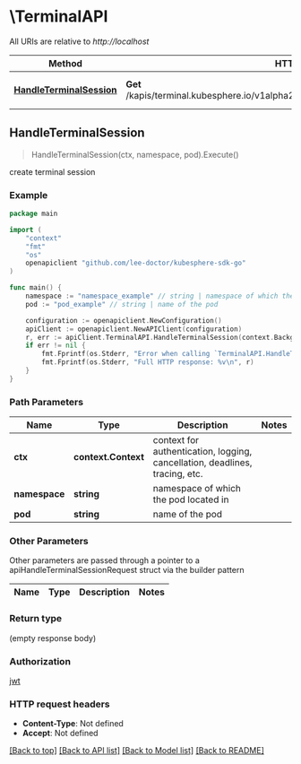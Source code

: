 # \TerminalAPI

All URIs are relative to *http://localhost*

Method | HTTP request | Description
------------- | ------------- | -------------
[**HandleTerminalSession**](TerminalAPI.md#HandleTerminalSession) | **Get** /kapis/terminal.kubesphere.io/v1alpha2/namespaces/{namespace}/pods/{pod}/exec | create terminal session



## HandleTerminalSession

> HandleTerminalSession(ctx, namespace, pod).Execute()

create terminal session

### Example

```go
package main

import (
	"context"
	"fmt"
	"os"
	openapiclient "github.com/lee-doctor/kubesphere-sdk-go"
)

func main() {
	namespace := "namespace_example" // string | namespace of which the pod located in
	pod := "pod_example" // string | name of the pod

	configuration := openapiclient.NewConfiguration()
	apiClient := openapiclient.NewAPIClient(configuration)
	r, err := apiClient.TerminalAPI.HandleTerminalSession(context.Background(), namespace, pod).Execute()
	if err != nil {
		fmt.Fprintf(os.Stderr, "Error when calling `TerminalAPI.HandleTerminalSession``: %v\n", err)
		fmt.Fprintf(os.Stderr, "Full HTTP response: %v\n", r)
	}
}
```

### Path Parameters


Name | Type | Description  | Notes
------------- | ------------- | ------------- | -------------
**ctx** | **context.Context** | context for authentication, logging, cancellation, deadlines, tracing, etc.
**namespace** | **string** | namespace of which the pod located in | 
**pod** | **string** | name of the pod | 

### Other Parameters

Other parameters are passed through a pointer to a apiHandleTerminalSessionRequest struct via the builder pattern


Name | Type | Description  | Notes
------------- | ------------- | ------------- | -------------



### Return type

 (empty response body)

### Authorization

[jwt](../README.md#jwt)

### HTTP request headers

- **Content-Type**: Not defined
- **Accept**: Not defined

[[Back to top]](#) [[Back to API list]](../README.md#documentation-for-api-endpoints)
[[Back to Model list]](../README.md#documentation-for-models)
[[Back to README]](../README.md)


